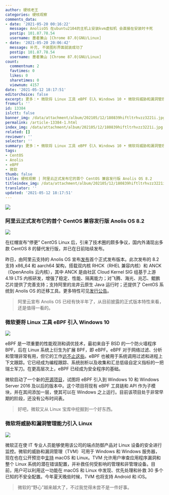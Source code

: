 ```yaml
---
author: 硬核老王
categories: 硬核观察
comments_data:
- date: '2021-05-20 00:16:22'
  message: AnolisOS 在ubuntu2104的主机上安装kvm虚拟机 会直接在安装时卡死
  postip: 101.87.78.54
  username: 墨者兼山 [Chrome 87.0|GNU/Linux]
- date: '2021-05-20 20:06:42'
  message: 补充, 不装图形界面就装成功了
  postip: 101.87.78.54
  username: 墨者兼山 [Chrome 87.0|GNU/Linux]
count:
  commentnum: 2
  favtimes: 0
  likes: 0
  sharetimes: 0
  viewnum: 4157
date: '2021-05-12 18:17:51'
editorchoice: false
excerpt: 更多：• 微软将 Linux 工具 eBPF 引入 Windows 10 • 微软将威胁和漏洞管理能力引入 Linux
fromurl: ''
id: 13384
islctt: false
banner_img: /data/attachment/album/202105/12/180839hiftltrhvzz3221i.jpg
permalink: /article-13384-1.html
index_img: /data/attachment/album/202105/12/180839hiftltrhvzz3221i.jpg
related: []
reviewer: ''
selector: ''
summary: 更多：• 微软将 Linux 工具 eBPF 引入 Windows 10 • 微软将威胁和漏洞管理能力引入 Linux
tags:
- CentOS
- Anolis
- eBPF
- 微软
thumb: false
title: 硬核观察 | 阿里云正式发布它的首个 CentOS 兼容发行版 Anolis OS 8.2
titleindex_img: /data/attachment/album/202105/12/180839hiftltrhvzz3221i.jpg
translator: ''
updated: '2021-05-12 18:17:51'
---
```


![](/data/attachment/album/202105/12/180839hiftltrhvzz3221i.jpg)


### 阿里云正式发布它的首个 CentOS 兼容发行版 Anolis OS 8.2


![](/data/attachment/album/202105/12/180856u0da0wtiw3y9jvsz.jpg)


在红帽宣布“停更” CentOS Linux 后，引来了技术圈的颇多争议，国内外涌现出多款 CentOS 8 的替代发行版，并已在日前陆续发布。


昨日，由阿里云支持的 Anolis OS 宣布[发布](https://mp.weixin.qq.com/s/N4EmABzPmxX0J5veo314sQ)首个正式发布版本。此次发布的 8.2 支持 x86\_64 和 aarch64 架构，搭载双内核 RHCK（RHEL 兼容内核）和 ANCK（OpenAnolis 云内核），其中 ANCK 是由社区 Cloud Kernel SIG 组基于上游 4.19 LTS 内核研发，增强了稳定、性能、隔离能力；对飞腾、海光、兆芯、鲲鹏芯片提供了完善支持；支持阿里的龙井云原生 Java 运行时；还提供了 CentOS 系统到 Anolis OS 的迁移工具。更多特性可见[发行公告](https://mirrors.openanolis.org/anolis/8/isos/GA/ReadMe.txt)。



> 
> 阿里云宣布 Anolis OS 已经有快半年了，从目前披露的正式版本特性来看，还是值得一看的。
> 
> 
> 


### 微软要将 Linux 工具 eBPF 引入 Windows 10


![](/data/attachment/album/202105/12/180919j2pbssyqgi2nyk7i.jpg)


eBPF 是一项重要的性能观测和调优技术，最初来自于 BSD 的一个防火墙程序 BPF，后在 Linux 系统上衍生为扩展 BPF，即 eBPF。eBPF 对于网络过滤、分析和管理非常有用，但它的工作[远不止这些](https://www.zdnet.com/article/porting-linuxs-ebpf-to-windows-10-and-windows-server/)。eBPF 也被用于系统调用过滤和进程上下文跟踪。它已经成为编程跟踪、系统剖析以及收集和汇总低级自定义指标的一把瑞士军刀。在更高层次上，eBPF 已经成为安全程序的基础。


微软启动了一个新的[开源项目](https://github.com/Microsoft/ebpf-for-windows)，试图将 eBPF 引入到 Windows 10 和 Windows Server 2016 及以后的版本中。这个项目将现有 eBPF 工具链和 API 作为子模块，并在其间添加一层，使其可以在 Windows 之上运行。目前该项目处于非常早期的阶段，还没有公布时间表。



> 
> 好吧，微软又从 Linux 宝库中挖掘到一个好东西。
> 
> 
> 


### 微软将威胁和漏洞管理能力引入 Linux


![](/data/attachment/album/202105/12/180935ijlnpnptyzwzlggp.jpg)


微软正在使 IT 专业人员能够使用该公司的端点防御产品对 Linux 设备的安全进行监控。微软的威胁和漏洞管理（TVM）可用于 Windows 和 Windows 服务器，现在也在公开预览中[支持](https://techcommunity.microsoft.com/t5/microsoft-defender-for-endpoint/secure-configuration-assessment-for-macos-and-linux-now-in/ba-p/2320517) macOS 和 Linux。TVM 允许用户审查应用程序漏洞和整个 Linux 系统的潜在错误配置，并补救任何受影响的管理和非管理设备。目前，用户可以利用这一功能在 macOS 和 Linux 中发现、优先处理和补救 30 多个已知的不安全配置。今年夏天晚些时候，TVM 也将支持 Android 和 iOS。



> 
> 微软的“野心”越来越大了，不过我觉得未尝不是一件好事。
> 
> 
>